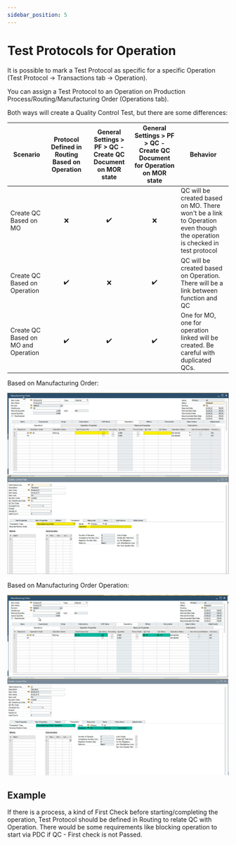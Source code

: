 ```yaml
---
sidebar_position: 5
---
```


# Test Protocols for Operation

It is possible to mark a Test Protocol as specific for a specific Operation (Test Protocol → Transactions tab → Operation).

You can assign a Test Protocol to an Operation on Production Process/Routing/Manufacturing Order (Operations tab).

Both ways will create a Quality Control Test, but there are some differences:

|              Scenario               | Protocol Defined in Routing Based on Operation | General Settings > PF > QC - Create QC Document on MOR state | General Settings > PF > QC - Create QC Document for Operation on MOR state |                                                         Behavior                                                         |
| ----------------------------------- | :--------------------------------------------: | :----------------------------------------------------------: | :------------------------------------------------------------------------: | ------------------------------------------------------------------------------------------------------------------------ |
|        Create QC Based on MO        |                      :x:                       |                      :heavy_check_mark:                      |                                    :x:                                     | QC will be created based on MO. There won't be a link to Operation even though the operation is checked in test protocol |
|    Create QC Based on Operation     |               :heavy_check_mark:               |                             :x:                              |                             :heavy_check_mark:                             |                   QC will be created based on Operation. There will be a link between function and QC                    |
| Create QC Based on MO and Operation |               :heavy_check_mark:               |                      :heavy_check_mark:                      |                             :heavy_check_mark:                             |                  One for MO, one for operation linked will be created. Be careful with duplicated QCs.                   |

Based on Manufacturing Order:

![Based on Manufacturing Order](./media/test-protocol-for-operation/operation-based-on-mo.webp)

Based on Manufacturing Order Operation:

![Based on Manufacturing Order Operation](./media/test-protocol-for-operation/operation-based-on-mo-operation.webp)

## Example

If there is a process, a kind of First Check before starting/completing the operation, Test Protocol should be defined in Routing to relate QC with Operation. There would be some requirements like blocking operation to start via PDC if QC - First check is not Passed.
